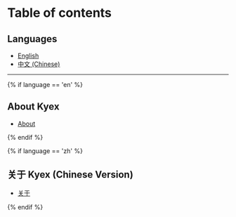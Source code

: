 # Table of contents

## Languages
- [English](/en/)
- [中文 (Chinese)](/zh/)

---

{% if language == 'en' %}

## About Kyex
- [About](en/README.md)

{% endif %}

{% if language == 'zh' %}

## 关于 Kyex (Chinese Version)
- [关于](en/README.md)

{% endif %}
